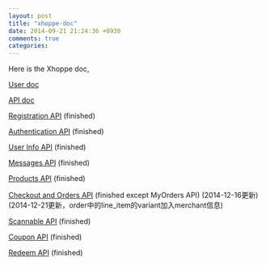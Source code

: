 ```yaml
---
layout: post
title: "xhoppe-doc"
date: 2014-09-21 21:24:36 +0930
comments: true
categories:
---
```


Here is the Xhoppe doc,

[User doc](/user-doc)



[API doc](/api-doc)

[Registration API](/api-register) (finished)

[Authentication API](/api-authentication) (finished)

[User Info API](/user-info-api) (finished)

[Messages API](/messages-api) (finished)

[Products API](/product-api) (finished)

[Checkout and Orders API](/checkout-api) (finished except MyOrders API) (2014-12-16更新)(2014-12-21更新，order中的line_item的variant加入merchant信息)

[Scannable API](/scanable-api) (finished)

[Coupon API](/coupon-api) (finished)

[Redeem API](/redeem-api) (finished)
